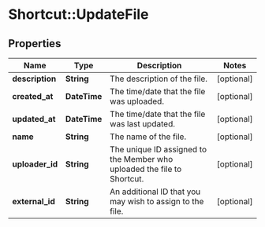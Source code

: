 # Shortcut::UpdateFile

## Properties
Name | Type | Description | Notes
------------ | ------------- | ------------- | -------------
**description** | **String** | The description of the file. | [optional] 
**created_at** | **DateTime** | The time/date that the file was uploaded. | [optional] 
**updated_at** | **DateTime** | The time/date that the file was last updated. | [optional] 
**name** | **String** | The name of the file. | [optional] 
**uploader_id** | **String** | The unique ID assigned to the Member who uploaded the file to Shortcut. | [optional] 
**external_id** | **String** | An additional ID that you may wish to assign to the file. | [optional] 

